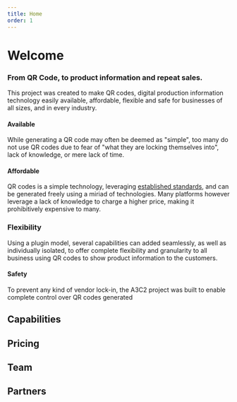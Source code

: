```yaml
---
title: Home
order: 1
---
```


# Welcome

### From QR Code, to product information and repeat sales.

This project was created to make QR codes, digital production information technology easily available, affordable, flexible and safe for businesses of all sizes, and in every industry.

#### Available

While generating a QR code may often be deemed as "simple", too many do not use QR codes due to fear of "what they are locking themselves into", lack of knowledge, or mere lack of time.

#### Affordable

QR codes is a simple technology, leveraging [established standards](https://en.wikipedia.org/wiki/QR_code#Standards), and can be generated freely using a miriad of technologies. Many platforms however leverage a lack of knowledge to charge a higher price, making it prohibitively expensive to many.

### Flexibility

Using a plugin model, several capabilities can added seamlessly, as well as individually isolated, to offer complete flexibility and granularity to all business using QR codes to show product information to the customers.

#### Safety

To prevent any kind of vendor lock-in, the A3C2 project was built to enable complete control over QR codes generated


## Capabilities




## Pricing

## Team

## Partners

